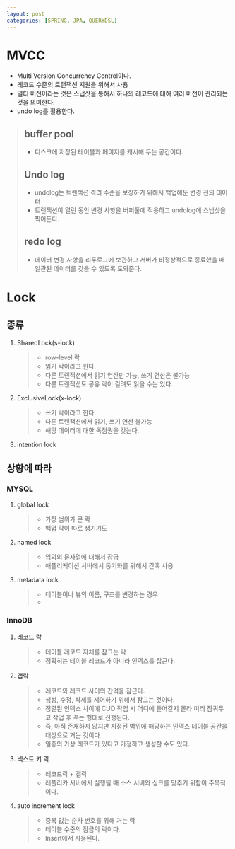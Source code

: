 ```yaml
---
layout: post
categories: [SPRING, JPA, QUERYDSL]
---
```


# MVCC
- Multi Version Concurrency Control이다.
- 레코드 수준의 트랜잭션 지원을 위해서 사용
- 멀티 버전이라는 것은 스냅샷을 통해서 하나의 레코드에 대해 여러 버전이 관리되는 것을 의미한다.
- undo log를 활용한다.

> ## buffer pool
> - 디스크에 저장된 테이블과 페이지를 캐시해 두는 공간이다.
> 
> ## Undo log
> - undolog는 트랜잭션 격리 수준을 보장하기 위해서 백업해둔 변경 전의 데이터
> - 트랜잭션이 열린 동안 변경 사항을 버퍼풀에 적용하고 undolog에 스냅샷을 찍어둔다.
> 
> ## redo log
> - 데이터 변경 사항을 리두로그에 보관하고 서버가 비정상적으로 종료했을 때 일관된 데이터를 갖을 수 있도록 도와준다.
> 
 
# Lock

## 종류
1. SharedLock(s-lock)
    > - row-level 락
    > - 읽기 락이라고 한다.
    > - 다른 트랜잭션에서 읽기 연산만 가능, 쓰기 연산은 불가능
    > - 다른 트랜잭션도 공유 락이 걸려도 읽을 수는 있다.
2. ExclusiveLock(x-lock)
    > - 쓰기 락이라고 한다.
    > - 다른 트랜잭션에서 읽기, 쓰기 연산 불가능
    > - 해당 데이터에 대한 독점권을 갖는다.
3. intention lock

## 상황에 따라 
### MYSQL
1. global lock
    > - 가장 범위가 큰 락
    > - 백업 락이 따로 생기기도 
2. named lock
   > - 임의의 문자열에 대해서 잠금
   > - 애플리케이션 서버에서 동기화를 위해서 간혹 사용
3. metadata lock
   > - 테이블이나 뷰의 이름, 구조를 변경하는 경우
   > -

### InnoDB
1. 레코드 락
    > - 테이블 레코드 자체를 잠그는 락
    > - 정확히는 테이블 레코드가 아니라 인덱스를 잡근다.
2. 갭락
    > - 레코드와 레코드 사이의 간격을 잠근다.
    > - 생성, 수정, 삭제를 제어하기 위해서 잠그는 것이다. 
    > - 정렬된 인덱스 사이에 CUD 작업 시 어디에 들어갈지 몰라 미리 잠궈두고 작업 후 푸는 형태로 진행된다. 
    > - 즉, 아직 존재하지 않지만 지정된 범위에 해당하는 인덱스 테이블 공간을 대상으로 거는 것이다. 
    > - 일종의 가상 레코드가 있다고 가정하고 생성할 수도 있다. 
3. 넥스트 키 락
    > - 레코드락 + 갭락
    > - 레플리카 서버에서 실행될 때 소스 서버와 싱크를 맞추기 위함이 주목적이다. 
4. auto increment lock
    > - 중복 없는 순차 번호를 위해 거는 락
    > - 테이블 수준의 잠금의 락이다.
    > - Insert에서 사용된다.
